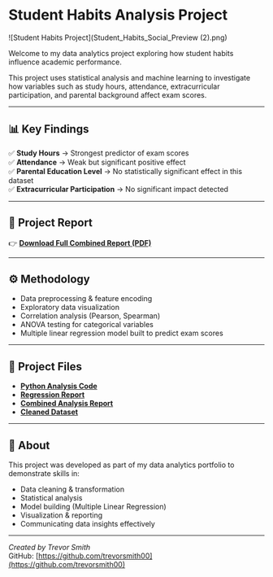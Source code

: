 # Student Habits Analysis Project

![Student Habits Project](Student_Habits_Social_Preview (2).png)

Welcome to my data analytics project exploring how student habits influence academic performance.

This project uses statistical analysis and machine learning to investigate how variables such as study hours, attendance, extracurricular participation, and parental background affect exam scores.

---

## 📊 Key Findings

✅ **Study Hours** → Strongest predictor of exam scores  
✅ **Attendance** → Weak but significant positive effect  
✅ **Parental Education Level** → No statistically significant effect in this dataset  
✅ **Extracurricular Participation** → No significant impact detected  

---

## 📄 Project Report

👉 [**Download Full Combined Report (PDF)**](Student_Habits_Combined_Report.pdf)

---

## ⚙️ Methodology

- Data preprocessing & feature encoding
- Exploratory data visualization
- Correlation analysis (Pearson, Spearman)
- ANOVA testing for categorical variables
- Multiple linear regression model built to predict exam scores

---

## 📂 Project Files

- [**Python Analysis Code**](Student_Habits_Analysis.py)  
- [**Regression Report**](Student_Habits_Regression_Report.pdf)  
- [**Combined Analysis Report**](Student_Habits_Combined_Report.pdf)  
- [**Cleaned Dataset**](cleaned_student_performance.csv)

---

## 💬 About

This project was developed as part of my data analytics portfolio to demonstrate skills in:

- Data cleaning & transformation  
- Statistical analysis  
- Model building (Multiple Linear Regression)  
- Visualization & reporting  
- Communicating data insights effectively  

---

*Created by Trevor Smith*  
GitHub: [https://github.com/trevorsmith00](https://github.com/trevorsmith00)  

